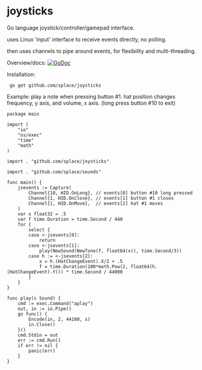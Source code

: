 # joysticks
Go language joystick/controller/gamepad interface.

uses Linux 'input' interface to receive events directly, no polling.

then uses channels to pipe around events, for flexibility and multi-threading.

Overview/docs: [![GoDoc](https://godoc.org/github.com/splace/joysticks?status.svg)](https://godoc.org/github.com/splace/joysticks)

Installation:

     go get github.com/splace/joysticks

Example: play a note when pressing button #1. hat position changes frequency, y axis, and volume, x axis. (long press button #10 to exit) 

	package main

	import (
		"io"
		"os/exec"
		"time"
		"math"
	)

	import . "github.com/splace/joysticks"

	import . "github.com/splace/sounds"

	func main() {
		jsevents := Capture(
			Channel{10, HID.OnLong}, // events[0] button #10 long pressed
			Channel{1, HID.OnClose}, // events[1] button #1 closes
			Channel{1, HID.OnMove},  // events[2] hat #1 moves
		)
		var x float32 = .5
		var f time.Duration = time.Second / 440
		for {
			select {
			case <-jsevents[0]:
				return
			case <-jsevents[1]:
				play(NewSound(NewTone(f, float64(x)), time.Second/3))
			case h := <-jsevents[2]:
				x = h.(HatChangeEvent).X/2 + .5
				f = time.Duration(100*math.Pow(2, float64(h.(HatChangeEvent).Y))) * time.Second / 44000
			}
		}
	}

	func play(s Sound) {
		cmd := exec.Command("aplay")
		out, in := io.Pipe()
		go func() {
			Encode(in, 2, 44100, s)
			in.Close()
		}()
		cmd.Stdin = out
		err := cmd.Run()
		if err != nil {
			panic(err)
		}
	} 




